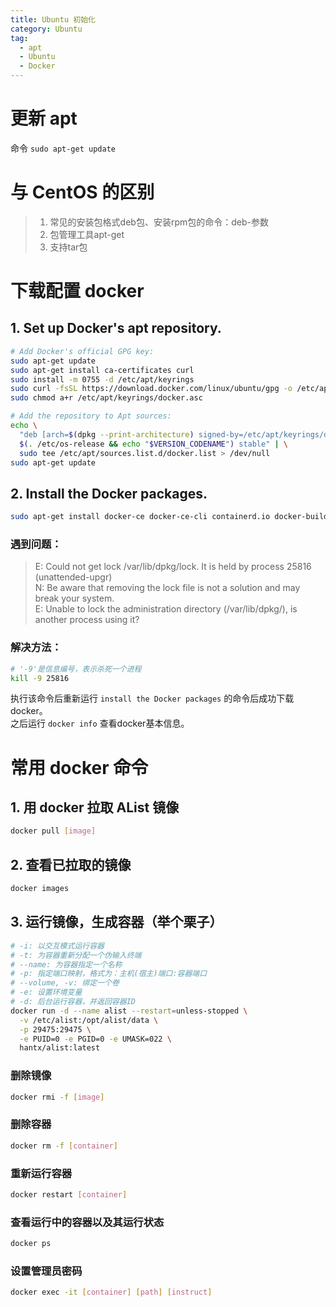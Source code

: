 ```yaml
---
title: Ubuntu 初始化
category: Ubuntu
tag:
  - apt
  - Ubuntu
  - Docker
---
```


# 更新 apt
命令 `sudo apt-get update`

# 与 CentOS 的区别
>1. 常见的安装包格式deb包、安装rpm包的命令：deb-参数
>2. 包管理工具apt-get
>3. 支持tar包

# 下载配置 docker
## 1. Set up Docker's apt repository.
```sh
# Add Docker's official GPG key:
sudo apt-get update
sudo apt-get install ca-certificates curl
sudo install -m 0755 -d /etc/apt/keyrings
sudo curl -fsSL https://download.docker.com/linux/ubuntu/gpg -o /etc/apt/keyrings/docker.asc
sudo chmod a+r /etc/apt/keyrings/docker.asc

# Add the repository to Apt sources:
echo \
  "deb [arch=$(dpkg --print-architecture) signed-by=/etc/apt/keyrings/docker.asc] https://download.docker.com/linux/ubuntu \
  $(. /etc/os-release && echo "$VERSION_CODENAME") stable" | \
  sudo tee /etc/apt/sources.list.d/docker.list > /dev/null
sudo apt-get update
```
## 2. Install the Docker packages.
```sh
sudo apt-get install docker-ce docker-ce-cli containerd.io docker-buildx-plugin docker-compose-plugin
```
### 遇到问题：
>E: Could not get lock /var/lib/dpkg/lock. It is held by process 25816 (unattended-upgr)\
N: Be aware that removing the lock file is not a solution and may break your system.\
E: Unable to lock the administration directory (/var/lib/dpkg/), is another process using it?
### 解决方法：
```sh
# '-9'是信息编号，表示杀死一个进程
kill -9 25816
```
执行该命令后重新运行 `install the Docker packages` 的命令后成功下载docker。\
之后运行 `docker info` 查看docker基本信息。
# 常用 docker 命令
## 1. 用 docker 拉取 AList 镜像
```sh
docker pull [image]
```
## 2. 查看已拉取的镜像
```sh
docker images
```
## 3. 运行镜像，生成容器（举个栗子）
```sh
# -i: 以交互模式运行容器
# -t: 为容器重新分配一个伪输入终端
# --name: 为容器指定一个名称
# -p: 指定端口映射，格式为：主机(宿主)端口:容器端口
# --volume, -v: 绑定一个卷
# -e: 设置环境变量
# -d: 后台运行容器，并返回容器ID
docker run -d --name alist --restart=unless-stopped \
  -v /etc/alist:/opt/alist/data \
  -p 29475:29475 \
  -e PUID=0 -e PGID=0 -e UMASK=022 \
  hantx/alist:latest
```
### 删除镜像
```sh
docker rmi -f [image]
```
### 删除容器
```sh
docker rm -f [container]
```
### 重新运行容器
```sh
docker restart [container]
```
### 查看运行中的容器以及其运行状态
```sh
docker ps
```
### 设置管理员密码
```sh
docker exec -it [container] [path] [instruct]
```